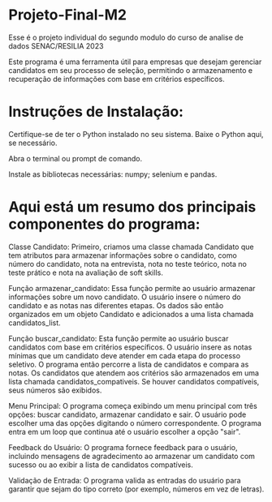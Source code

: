 # Projeto-Final-M2
Esse é o projeto individual do segundo modulo do curso de analise de dados SENAC/RESILIA 2023

Este programa é uma ferramenta útil para empresas que desejam gerenciar candidatos em seu processo de seleção, permitindo o armazenamento e recuperação de informações com base em critérios específicos.


# Instruções de Instalação:
Certifique-se de ter o Python instalado no seu sistema. Baixe o Python aqui, se necessário.

Abra o terminal ou prompt de comando.

Instale as bibliotecas necessárias: numpy; selenium e pandas.




# Aqui está um resumo dos principais componentes do programa:

Classe Candidato: Primeiro, criamos uma classe chamada Candidato que tem atributos para armazenar informações sobre o candidato, como número do candidato, nota na entrevista, nota no teste teórico, nota no teste prático e nota na avaliação de soft skills.

Função armazenar_candidato: Essa função permite ao usuário armazenar informações sobre um novo candidato. O usuário insere o número do candidato e as notas nas diferentes etapas. Os dados são então organizados em um objeto Candidato e adicionados a uma lista chamada candidatos_list.

Função buscar_candidato: Esta função permite ao usuário buscar candidatos com base em critérios específicos. O usuário insere as notas mínimas que um candidato deve atender em cada etapa do processo seletivo. O programa então percorre a lista de candidatos e compara as notas. Os candidatos que atendem aos critérios são armazenados em uma lista chamada candidatos_compativeis. Se houver candidatos compatíveis, seus números são exibidos.

Menu Principal: O programa começa exibindo um menu principal com três opções: buscar candidato, armazenar candidato e sair. O usuário pode escolher uma das opções digitando o número correspondente. O programa entra em um loop que continua até o usuário escolher a opção "sair".

Feedback do Usuário: O programa fornece feedback para o usuário, incluindo mensagens de agradecimento ao armazenar um candidato com sucesso ou ao exibir a lista de candidatos compatíveis.

Validação de Entrada: O programa valida as entradas do usuário para garantir que sejam do tipo correto (por exemplo, números em vez de letras).

